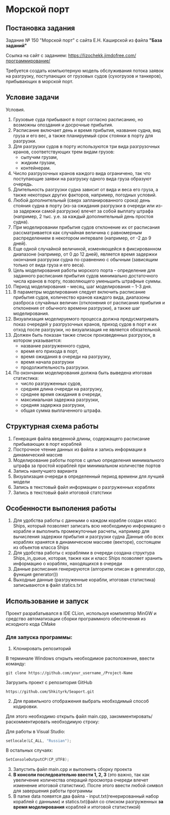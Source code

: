 # Морской порт


## Постановка задания
Задание № 150 "Морской порт" с сайта Е.Н. Каширской из файла **"База заданий"**

Ссылка на сайт с заданием: https://lizochekk.jimdofree.com/программирование/


Требуется создать компьютерную модель обслуживания потока заявок на разгрузку, поступающих
от грузовых судов (сухогрузов и танкеров), прибывающих в морской порт.

<!--Условие задачи -->
## Условие задачи

Условия.
1. Грузовые суда прибывают в порт согласно расписанию, но возможны опоздания и
   досрочные прибытия.
2. Расписание включает день и время прибытия, название судна, вид груза и его вес, а также
   планируемый срок стоянки в порту для разгрузки.
3. Для разгрузки судов в порту используются три вида разгрузочных кранов,
   соответствующих трем видам грузов:
   * сыпучим грузам,
   * жидким грузам,
   * контейнерам.
4. Число разгрузочных кранов каждого вида ограничено, так что поступающие заявки на
   разгрузку одного вида груза образуют очередь.
5. Длительность разгрузки судна зависит от вида и веса его груза, а также некоторых других
   факторов, например, погодных условий.
6. Любой дополнительный (сверх запланированного срока) день стояния судна в порту (из-за
   ожидания разгрузки в очереди или из-за задержки самой разгрузки) влечет за собой
   выплату штрафа (например, 2 тыс. у.е. за каждый дополнительный день простоя судна).
7. При моделировании прибытия судов отклонение их от расписания рассматривается как
   случайная величина с равномерным распределением в некотором интервале (например, от
   -2 до 9 дней).
8. Еще одной случайной величиной, изменяющейся в фиксированном диапазоне (например,
   от 0 до 12 дней), является время задержки окончания разгрузки судна по сравнению с
   обычным (зависящим только от вида груза и его веса).
9. Цель моделирования работы морского порта – определение для заданного расписания
   прибытия судов минимально достаточного числа кранов в порту, позволяющего
   уменьшить штрафные суммы.
10. Период моделирования – месяц, шаг моделирования – 1-3 дня.
11. В параметры моделирования следует включить расписание прибытия судов, количество
    кранов каждого вида, диапазоны разброса случайных величин (отклонения от расписания
    прибытия и отклонения от обычного времени разгрузки), а также шаг моделирования.
12. Визуализация моделируемого процесса должна предусматривать показ очередей у
    разгрузочных кранов, приход судов в порт и их отход после разгрузки, но визуализация не
    является обязательной.
13. Должен быть показан также список произведенных разгрузок, в котором указывается:
    * название разгруженного судна,
    * время его прихода в порт,
    * время ожидания в очереди на разгрузку,
    * время начала разгрузки
    * продолжительность разгрузки.
14. По окончании моделирования должна быть выведена итоговая статистика:
    * число разгруженных судов,
    * средняя длина очереди на разгрузку,
    * среднее время ожидания в очереди,
    * максимальная задержка разгрузки,
    * средняя задержка разгрузки,
    * общая сумма выплаченного штрафа.
    

## Структурная схема работы
1. Генерация файла введенной длины, содержащего расписание прибывающих в порт кораблей
2. Построчное чтение данных из файла и запись информации в динамический массив
3. Моделирование работы портов с целью определения минимального штрафа за простой кораблей при минимальном количестве портов
4. Запись наилучшего варианта
5. Визуализация очереди в определенный период времени для лучшей модели
6. Запись в текстовый файл информации о разгруженных кораблях
7. Запись в текстовый файл итоговой статстики

## Особенности выполения работы
1. Для удобства работы с данными о каждом корабле создан класс Ships, который позволяет записать всю необходимую информацию о корабле и выполнить промежуточные расчеты, например для вычисления задержки прибытия и разгрузки судна
Данные обо всех кораблях хранятся в динамическом массиве (векторе), состоящем из объектов класса Ships
2. Для удобства работы с кораблями в очереди создана структура Ships_in_queue, которая, также как и класс Ships позволяет хранить информацию о кораблях, находящихся в очереди
3. Данные расписания генерируются (алгоритм описан в generator.cpp, функция generator())
4. Выходные данные (разгруженные корабли, итоговая статистика) записываются в файл statics.txt

## Использование и запуск
Проект разрабатывался в IDE CLion, используя компилятор MinGW и средство автоматизации сборки программного обеспечения из исходного кода CMake

### Для запуска программы:
1. Клонировать репозиторий

В терминале Windows открыть необходимое расположение, ввести команду:
```shell
git clone https://github.com/your_username_/Project-Name
```

Загрузить проект с репозитория GitHub
```
https://github.com/Shkityrk/Seaport.git
```

2. Для правильного отображения выбрать необходимый способ кодировки. 

Для этого необходимо открыть файл main.cpp, закомментировать/раскомментировать необходимую строку:

Для работы в Visual Studio:
```c++
setlocale(LC_ALL, "Russian");
```

В остальных случаях:
```c++
SetConsoleOutputCP(CP_UTF8);
```

3. Запустить файл main.cpp и выполнить сборку проекта
4. **В консоли последовательно ввести 1, 2, 3** (это важно, так как увеличение количества операций просмотра очереди влечет изменение итоговой статистики). После этого ввести любой символ для завершения работы программы
5. В папке data появятся два файла - input.txt(генерированный набор кораблей с данными) и statics.txt(файл со списком разгруженных **за время моделирования** кораблей и итоговой статистикой)